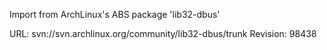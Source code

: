 Import from ArchLinux's ABS package 'lib32-dbus'

URL: svn://svn.archlinux.org/community/lib32-dbus/trunk
Revision: 98438
